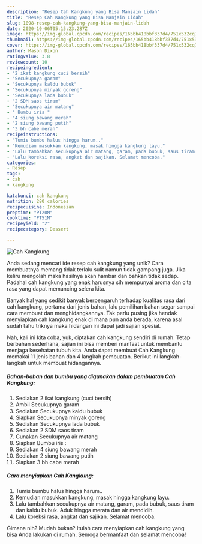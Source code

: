 ```yaml
---
description: "Resep Cah Kangkung yang Bisa Manjain Lidah"
title: "Resep Cah Kangkung yang Bisa Manjain Lidah"
slug: 1098-resep-cah-kangkung-yang-bisa-manjain-lidah
date: 2020-10-06T05:15:23.287Z
image: https://img-global.cpcdn.com/recipes/165bb418bbf337d4/751x532cq70/cah-kangkung-foto-resep-utama.jpg
thumbnail: https://img-global.cpcdn.com/recipes/165bb418bbf337d4/751x532cq70/cah-kangkung-foto-resep-utama.jpg
cover: https://img-global.cpcdn.com/recipes/165bb418bbf337d4/751x532cq70/cah-kangkung-foto-resep-utama.jpg
author: Mason Dixon
ratingvalue: 3.8
reviewcount: 10
recipeingredient:
- "2 ikat kangkung cuci bersih"
- "Secukupnya garam"
- "Secukupnya kaldu bubuk"
- "Secukupnya minyak goreng"
- "Secukupnya lada bubuk"
- "2 SDM saos tiram"
- "Secukupnya air matang"
- " Bumbu iris "
- "4 siung bawang merah"
- "2 siung bawang putih"
- "3 bh cabe merah"
recipeinstructions:
- "Tumis bumbu halus hingga harum.."
- "Kemudian masukkan kangkung, masak hingga kangkung layu."
- "Lalu tambahkan secukupnya air matang, garam, pada bubuk, saus tiram dan kaldu bubuk. Aduk hingga merata dan air mendidih."
- "Lalu koreksi rasa, angkat dan sajikan. Selamat mencoba."
categories:
- Resep
tags:
- cah
- kangkung

katakunci: cah kangkung 
nutrition: 280 calories
recipecuisine: Indonesian
preptime: "PT20M"
cooktime: "PT51M"
recipeyield: "2"
recipecategory: Dessert

---
```



![Cah Kangkung](https://img-global.cpcdn.com/recipes/165bb418bbf337d4/751x532cq70/cah-kangkung-foto-resep-utama.jpg)

Anda sedang mencari ide resep cah kangkung yang unik? Cara membuatnya memang tidak terlalu sulit namun tidak gampang juga. Jika keliru mengolah maka hasilnya akan hambar dan bahkan tidak sedap. Padahal cah kangkung yang enak harusnya sih mempunyai aroma dan cita rasa yang dapat memancing selera kita.



Banyak hal yang sedikit banyak berpengaruh terhadap kualitas rasa dari cah kangkung, pertama dari jenis bahan, lalu pemilihan bahan segar sampai cara membuat dan menghidangkannya. Tak perlu pusing jika hendak menyiapkan cah kangkung enak di mana pun anda berada, karena asal sudah tahu triknya maka hidangan ini dapat jadi sajian spesial.


Nah, kali ini kita coba, yuk, ciptakan cah kangkung sendiri di rumah. Tetap berbahan sederhana, sajian ini bisa memberi manfaat untuk membantu menjaga kesehatan tubuh kita. Anda dapat membuat Cah Kangkung memakai 11 jenis bahan dan 4 langkah pembuatan. Berikut ini langkah-langkah untuk membuat hidangannya.

<!--inarticleads1-->

##### Bahan-bahan dan bumbu yang digunakan dalam pembuatan Cah Kangkung:

1. Sediakan 2 ikat kangkung (cuci bersih)
1. Ambil Secukupnya garam
1. Sediakan Secukupnya kaldu bubuk
1. Siapkan Secukupnya minyak goreng
1. Sediakan Secukupnya lada bubuk
1. Sediakan 2 SDM saos tiram
1. Gunakan Secukupnya air matang
1. Siapkan  Bumbu iris :
1. Sediakan 4 siung bawang merah
1. Sediakan 2 siung bawang putih
1. Siapkan 3 bh cabe merah




<!--inarticleads2-->

##### Cara menyiapkan Cah Kangkung:

1. Tumis bumbu halus hingga harum..
1. Kemudian masukkan kangkung, masak hingga kangkung layu.
1. Lalu tambahkan secukupnya air matang, garam, pada bubuk, saus tiram dan kaldu bubuk. Aduk hingga merata dan air mendidih.
1. Lalu koreksi rasa, angkat dan sajikan. Selamat mencoba.




Gimana nih? Mudah bukan? Itulah cara menyiapkan cah kangkung yang bisa Anda lakukan di rumah. Semoga bermanfaat dan selamat mencoba!
